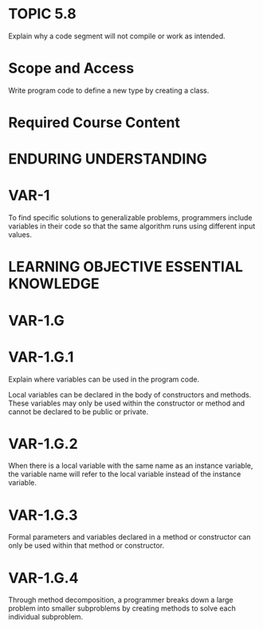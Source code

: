 # TOPIC 5.8  

Explain why a code segment will not compile or work as intended.  

# Scope and Access  

Write program code to define a new type by creating a class.  

# Required Course Content  

# ENDURING UNDERSTANDING  

# VAR-1  

To find specific solutions to generalizable problems, programmers include variables in their code so that the same algorithm runs using different input values.  

# LEARNING OBJECTIVE ESSENTIAL KNOWLEDGE  

# VAR-1.G  

# VAR-1.G.1  

Explain where variables can be used in the program code.  

Local variables can be declared in the body of constructors and methods. These variables may only be used within the constructor or method and cannot be declared to be public or private.  

# VAR-1.G.2  

When there is a local variable with the same name as an instance variable, the variable name will refer to the local variable instead of the instance variable.  

# VAR-1.G.3  

Formal parameters and variables declared in a method or constructor can only be used within that method or constructor.  

# VAR-1.G.4  

Through method decomposition, a programmer breaks down a large problem into smaller subproblems by creating methods to solve each individual subproblem.